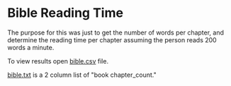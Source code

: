 # Bible Reading Time

The purpose for this was just to get the number of words per chapter, and determine the reading time per chapter assuming the person reads 200 words a minute.


To view results open [bible.csv](bible.csv) file.


[bible.txt](bible.txt) is a 2 column list of "book chapter_count."
